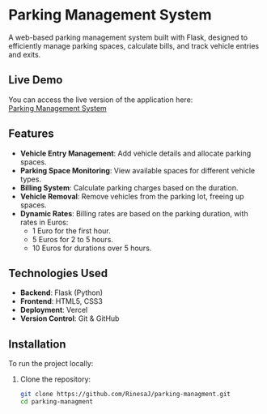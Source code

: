 # Parking Management System

A web-based parking management system built with Flask, designed to efficiently manage parking spaces, calculate bills, and track vehicle entries and exits.

## Live Demo

You can access the live version of the application here:  
[Parking Management System](https://parking-management-eight.vercel.app/)

## Features

- **Vehicle Entry Management**: Add vehicle details and allocate parking spaces.
- **Parking Space Monitoring**: View available spaces for different vehicle types.
- **Billing System**: Calculate parking charges based on the duration.
- **Vehicle Removal**: Remove vehicles from the parking lot, freeing up spaces.
- **Dynamic Rates**: Billing rates are based on the parking duration, with rates in Euros:
  - 1 Euro for the first hour.
  - 5 Euros for 2 to 5 hours.
  - 10 Euros for durations over 5 hours.

## Technologies Used

- **Backend**: Flask (Python)
- **Frontend**: HTML5, CSS3
- **Deployment**: Vercel
- **Version Control**: Git & GitHub

## Installation

To run the project locally:

1. Clone the repository:
   ```bash
   git clone https://github.com/RinesaJ/parking-managment.git
   cd parking-managment
